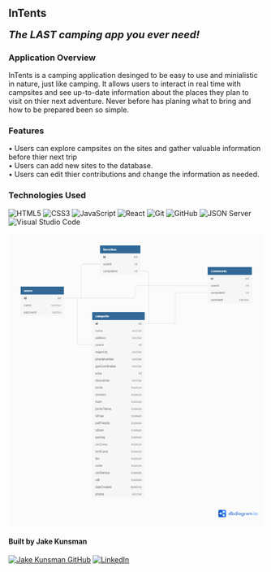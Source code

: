 ## InTents

<b style="font-size: 20px;"><i>The LAST camping app you ever need!</i></b>

### Application Overview
InTents is a camping application desinged to be easy to use and minialistic in nature, just like camping. It allows users to interact in real time with campsites and see up-to-date information about the places they plan to visit on thier next adventure. Never before has planing what to bring and how to be prepared been so simple. 

### Features

<p>
• Users can explore campsites on the sites and gather valuable information before thier next trip<br>
• Users can add new sites to the database.<br>
• Users can edit thier contributions and change the information as needed.
</p>

### Technologies Used

![HTML5](https://img.shields.io/badge/html5%20-%23E34F26.svg?&style=for-the-badge&logo=html5&logoColor=white) ![CSS3](https://img.shields.io/badge/css3%20-%231572B6.svg?&style=for-the-badge&logo=css3&logoColor=white) ![JavaScript](https://img.shields.io/badge/javascript%20-%23323330.svg?&style=for-the-badge&logo=javascript&logoColor=%23F7DF1E) ![React](https://img.shields.io/badge/react%20-%2320232a.svg?&style=for-the-badge&logo=react&logoColor=%2361DAFB) ![Git](https://img.shields.io/badge/git%20-%23F05033.svg?&style=for-the-badge&logo=git&logoColor=white) ![GitHub](https://img.shields.io/badge/github%20-%23121011.svg?&style=for-the-badge&logo=github&logoColor=white) ![JSON Server](https://img.shields.io/badge/JSON_Server%20-%232a2e2a.svg?&style=for-the-badge&logo=JSON&logoColor=white) ![Visual Studio Code](https://img.shields.io/badge/VSCode%20-%23007ACC.svg?&style=for-the-badge&logo=visual-studio-code&logoColor=white)

<img src="./src/components/imgs/Capstone1.png" alt="ERD">

#### Built by Jake Kunsman

<a href="https://www.github.com/jkunsman76/" target="_blank"><img src="https://img.shields.io/badge/github%20-%23121011.svg?&style=for-the-badge&logo=github&logoColor=white" alt="Jake Kunsman GitHub" style="height: auto !important;width: auto !important;" /></a> <a href="https://www.linkedin.com/in/jkunsman2021/" target="_blank"><img src="https://img.shields.io/badge/linkedin%20-%230077B5.svg?&style=for-the-badge&logo=linkedin&logoColor=white" alt="LinkedIn" style="height: auto !important;width: auto !important;" /></a>